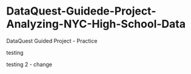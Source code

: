 # DataQuest-Guidede-Project-Analyzing-NYC-High-School-Data
DataQuest Guided Project - Practice

testing

testing 2 - change
